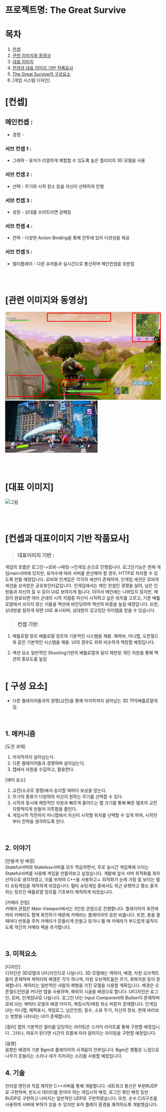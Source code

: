 # 프로젝트명: The Great Survive

# 목차
1. [컨셉](#컨셉)
2. [관련 이미지와 동영상](#관련-이미지와-동영상)
3. [대표 이미지](#대표-이미지)
4. [컨셉과 대표 이미지 기반 작품묘사](#컨셉-대표이미지-기반-작품묘사)
5. [The Great Survive의 구성요소](#<The-Great-Survive>-구성-요소)
6. [게임 시스템 디자인]

# [컨셉]

## 메인컨셉 :

- 경쟁 - 

### 서브 컨셉 1 :

- 그래픽 - 유저가 리얼하게 체험할 수 있도록 높은 퀄리티의 3D 모델을 사용

### 서브 컨셉 2 :

- 선택 - 무기와 시작 장소 등을 자신이 선택하여 진행

### 서브 컨셉 3 :

- 성장 - 상대를 쓰러트리면 강해짐

### 서브 컨셉 4 :

- 전략 - 다양한 Action Binding을 통해 전투에 있어 다양성을 제공

### 서브 컨셉 5 :

- 멀티플레이 - 다른 유저들과 실시간으로 통신하며 메인컨셉을 뒷받침

<br><br>

# [관련 이미지와 동영상]
<!-- 
- 이미지  
  <img src="./img/관련이미지.jpg">
- 동영상
  [![](./img/그림.png)](https://www.youtube.com/watch?v=5xy4n73WOMM) -->
  <img src="./resource/sample1.jpeg">
  <img src="./resource/sample2.jpeg">

<br><br>

# [대표 이미지]

![그림](https://hclass.pcu.ac.kr:8888/2021b/project/w02/%EB%8C%80%ED%91%9C%EC%9D%B4%EB%AF%B8%EC%A7%80/%EC%98%A4%EC%8A%B9%EB%AC%B5.jpg)

<br><br>

# [컨셉과 대표이미지 기반 작품묘사]

> ### 대표이미지 기반 :
>
게임의 흐름은 로그인->로비->매칭->인게임 순으로 진행됩니다.
로그인기능은 현재 게임main서버에 있지만, 유저수에 따라 서버를 분산해야 할 경우, HTTP로 처리할 수 있도록 만들 예정입니다.
로비와 인게임은 각각의 세션이 존재하며, 인게임 세션은 로비의 세션을 상속받은 공유포인터값입니다.
인게임에서는 메인 컨셉인 경쟁을 살려, 남은 인원들과 자신의 킬 수 등이 UI로 보여지게 됩니다.
이어서 메인에는 나와있지 않지만,
매칭이 완료되면 여러 군데의 시작 지점중 자신이 시작하고 싶은 위치를 고르고,
기존 배틀로얄에서 쓰이지 않는 키들을 액션에 바인딩하여 액션의 비중을 높일 예정입니다.
또한, 상대방을 킬하게 되면 UI로 표시되며, 상대방이 갖고있던 아이템을 얻을 수 있습니다.

> ### 컨셉 기반:
> 
1. 배틀로얄 장르
배틀로얄 장르의 기본적인 시스템을 채용.
체력바, 미니맵, 오픈월드와 같은 기본적인 시스템을 채용.
UI의 경우도 위와 비슷하게 책정할 예정입니다.

2. 액션 요소
일반적인 Shooting기반의 배틀로얄과 달리 제한된 개인 자원을 통해
액션의 중요도를 높임
<br><br>

# [<The Great Survive> 구성 요소]

- 다른 플레이어들과의 경쟁(교전)을 통해 마지막까지 살아남는 3D TPS배틀로얄게임.

<br>

## 1. 메커니즘

[도전 과제]

1. 마지막까지 살아남는다.
2. 다른 플레이어들과 경쟁하며 살아남는다.
3. 맵에서 자원을 수집하고, 활용한다.

[재미 요소]

1. 교전(소규모 경쟁)에서 승리할 때마다 보상을 얻는다.
2. 무기의 종류가 다양하여 자신이 원하는 무기를 선택할 수 있다.
3. 시작과 동시에 제한적인 자원과 빠르게 줄어드는 맵 크기를 통해 빠른 템포의 교전 지향적이게 만들어 지루함을 줄인다.
4. 게임시작 직전까지 미니맵에서 자신이 시작할 위치를 선택할 수 있게 하여, 시작전부터 전략을 생각하도록 한다.

<br>

## 2. 이야기

[만들게 된 배경]  
Stateful서버와 Stateless서버를 모두 학습하면서,
주로 실시간 게임쪽에 쓰이는 Stateful서버를 사용해 게임을 만들어보고 싶었습니다.
개발에 앞서 서버 최적화를 최우선적으로 생각하였고, 이를 위하여
C++을 사용하고ㅗ 최적화가 눈에 가장 잘 보이는 멀티 슈팅게임을 제작하게 되었습니다.
멀티 슈팅게임 중에서도 최근 유행하고 평소 즐겨하는 장르인 배틀로얄 장르를 기초부터 제작하게 되었습니다.

[카메라 관점]  
카메라 관점은 Main Viewport에서는 3인칭 관점으로 진행합니다.
플레이어의 회전에 따라 카메라도 함께 회전하기 때문에 카메라는 플레이어의 등만 비춥니다.
또한, 총을 쏠 때마다 반동을 주어 카메라가 흔들리게 만들고 앉거나 뛸 때 카메라가 부드럽게 움직이도록 약간의 카메라 렉을 추가합니다.

<br>

## 3. 미적요소

[디자인]  
디자인은 3D모델과 UI디자인으로 나뉩니다.
3D 모델에는 캐릭터, 배경, 자원 오브젝트들이 존재하며
캐릭터와 배경은 각각 하나씩, 자원 오브젝트들은 무기, 회복자원 등이 존재합니다.
캐릭터는 일반적인 사람의 체형을 가진 모델을 사용할 계획입니다.
배경은 오픈월드인만큼 커다란 맵을 사용하며, 해외의 시골을 배경으로 합니다.
UI디자인은 로그인, 로비, 인게임UI로 나뉩니다.
로그인 UI는 Input Component와 Button이 존재하며
로비 UI는 캐릭터 모델과 배경 이미지, 매칭시작/매칭 취소 버튼이 존재합니다.
인게임 UI는 미니맵, 체력표시, 게임로그, 남은인원, 킬수, 소유 무기, 자신의 정보, 현재 바라보는 방향을 나타내는 UI가 존재합니다.

[컬러]
맵의 기본적인 컬러를 담당하는 라이팅은 스카이 라이트를 통해 구현할 예정입니다.
그러나, 여유가 된다면 시간의 흐름에 따라 달라지는 라이팅을 구현할 예정입니다.

[음향]  
음향은 배경의 기본 Bgm과 플레이어의 사격음이 전부입니다.
Bgm은 평활운 느낌으로 나무가 흔들리는 소리나 새가 지저귀는 소리를 사용할 예정입니다.
<br>

## 4. 기술
언리얼 엔진과 직접 제작한 C++서버를 통해 개발합니다.
네트워크 통신은 부분RUDP로 구현하며, 반드시 데이터를 받아야 하는
게임시작 패킷, 로그인 확인 패킷 등만 RUDP로 구현하고 나머지는 일반적인 UDP로 구현하였습니다.
또한, 순수 C/S구조를 사용하여 서버에 부하가 있을 수 있지만 유저 플레이 환경을 쾌적하도록 개발했습니다.
